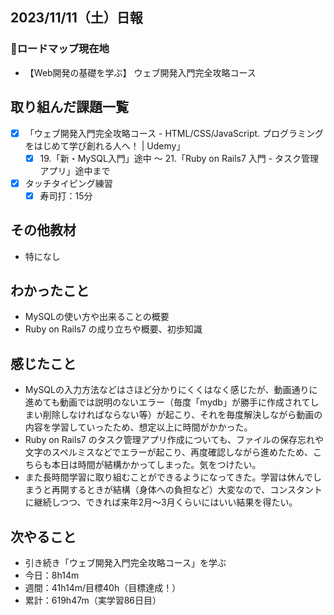 ## 2023/11/11（土）日報
### :round_pushpin:ロードマップ現在地
- 【Web開発の基礎を学ぶ】 ウェブ開発入門完全攻略コース
## 取り組んだ課題一覧
- [x] 「ウェブ開発入門完全攻略コース - HTML/CSS/JavaScript. プログラミングをはじめて学び創れる人へ！ | Udemy」
  - [x] 19.「新・MySQL入門」途中 〜 21.「Ruby on Rails7 入門 - タスク管理アプリ」途中まで
- [x] タッチタイピング練習
  - [x] 寿司打：15分  
## その他教材
- 特になし
## わかったこと
- MySQLの使い方や出来ることの概要
- Ruby on Rails7 の成り立ちや概要、初歩知識
## 感じたこと
- MySQLの入力方法などはさほど分かりにくくはなく感じたが、動画通りに進めても動画では説明のないエラー（毎度「mydb」が勝手に作成されてしまい削除しなければならない等）が起こり、それを毎度解決しながら動画の内容を学習していったため、想定以上に時間がかかった。
- Ruby on Rails7 のタスク管理アプリ作成についても、ファイルの保存忘れや文字のスペルミスなどでエラーが起こり、再度確認しながら進めたため、こちらも本日は時間が結構かかってしまった。気をつけたい。
- また長時間学習に取り組むことができるようになってきた。学習は休んでしまうと再開するときが結構（身体への負担など）大変なので、コンスタントに継続しつつ、できれば来年2月〜3月くらいにはいい結果を得たい。
## 次やること
- 引き続き「ウェブ開発入門完全攻略コース」を学ぶ
- 今日：8h14m
- 週間：41h14m/目標40h（目標達成！）
- 累計：619h47m（実学習86日目）
